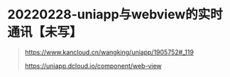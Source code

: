 # 20220228-uniapp与webview的实时通讯【未写】

> https://www.kancloud.cn/wangking/uniapp/1905752#_119
>
> https://uniapp.dcloud.io/component/web-view